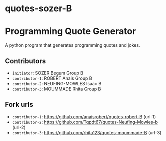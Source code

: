# quotes-sozer-B
# Programming Quote Generator

A python program that generates programming quotes and jokes.

## Contributors
- `initiator`: SOZER Begum Group B
- `contributor-1`: ROBERT Anais Group B
- `contributor-2`: NEUFING-MOWLES Isaac B 
- `contributor-3`: MOUMMADE Rhita Group B 

## Fork urls
- `contributor-1`: https://github.com/anaisrobert/quotes-robert-B (url-1)
- `contributor-2`: https://github.com/Tqpdt67/quotes-Neufing-Mowles-b (url-2)
- `contributor-3`: https://github.com/rhita123/quotes-moummade-B (url-3)
